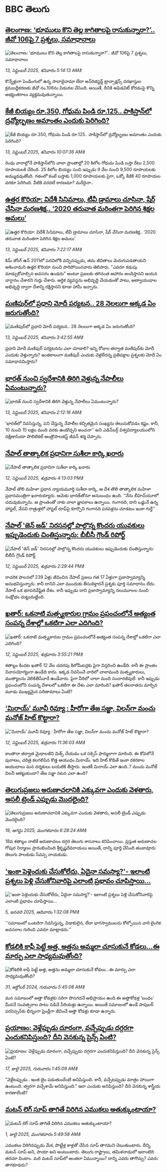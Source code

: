 # BBC తెలుగు## [తెలంగాణ: ‘భూములు కొని తెల్ల కాగితాలపై రాసుకున్నారా?’..  జీవో 106పై 7 ప్రశ్నలు, సమాధానాలు](https://www.bbc.com/telugu/articles/ckg212v1q9jo?at_medium=RSS&at_campaign=rss?at_campaign=githubrss)![తెలంగాణ: ‘భూములు కొని తెల్ల కాగితాలపై రాసుకున్నారా?’..  జీవో 106పై 7 ప్రశ్నలు, సమాధానాలు](https://ichef.bbci.co.uk/ace/ws/240/cpsprodpb/767d/live/94f91aa0-8ff8-11f0-84c8-99de564f0440.jpg)_13, సెప్టెంబర్ 2025, శనివారం 5:14:13 AMకి_కొన్నేళ్లుగా పెండింగులో ఉన్న సాదాబైనామా లేదా అన్‌రిజిస్టర్డ్ ట్రాన్సాక్షన్స్ దరఖాస్తుల క్రమబద్దీకరణకు జీవో నం.106ను విడుదల చేసింది. అయితే, దీనికి అఫిడవిట్ కోరడంపై కొన్ని అభ్యంతరాలు వ్యక్తమవుతున్నాయి.## [కేజీ బియ్యం రూ.350, గోధుమ పిండి రూ.125.. పాకిస్తాన్‌లో ద్రవ్యోల్బణం అమాంతం ఎందుకు పెరిగింది?](https://www.bbc.com/telugu/articles/c0lk1yjp4wwo?at_medium=RSS&at_campaign=rss?at_campaign=githubrss)![కేజీ బియ్యం రూ.350, గోధుమ పిండి రూ.125.. పాకిస్తాన్‌లో ద్రవ్యోల్బణం అమాంతం ఎందుకు పెరిగింది?](https://ichef.bbci.co.uk/ace/ws/240/cpsprodpb/c30a/live/b4e96ac0-9068-11f0-8b1a-d1f9768b2661.jpg)_13, సెప్టెంబర్ 2025, శనివారం 10:07:36 AMకి_రెండు వారాల్లోనే పాకిస్తాన్‌లోని చాలా ప్రాంతాల్లో 20 కిలోల గోధుమ పిండి బస్తా రేటు 2,500 రూపాయలకి చేరింది. 25 కిలోల బియ్యం సంచి ఇప్పుడు 9 వేల నుంచి 9,500 రూపాయలకు అమ్ముడవుతోంది. గతంలో కంటే బస్తాకు 1,000 రూపాయలకు పైగా, ఒక్కో కేజీకి 40 రూపాయల వరకూ పెరిగింది. వీటికి వరదలే కారణమా? మరేదైనా..## [ఉత్తర కొరియా: విదేశీ సినిమాలు, టీవీ డ్రామాలు చూసినా, షేర్ చేసినా మరణశిక్ష.. ‘2020 తరువాత మరింతగా పెరిగిన శిక్షల అమలు’](https://www.bbc.com/telugu/articles/c1dq4y9w1rpo?at_medium=RSS&at_campaign=rss?at_campaign=githubrss)![ఉత్తర కొరియా: విదేశీ సినిమాలు, టీవీ డ్రామాలు చూసినా, షేర్ చేసినా మరణశిక్ష.. ‘2020 తరువాత మరింతగా పెరిగిన శిక్షల అమలు’](https://ichef.bbci.co.uk/ace/ws/240/cpsprodpb/9126/live/fbceadb0-9068-11f0-8b1a-d1f9768b2661.jpg)_13, సెప్టెంబర్ 2025, శనివారం 7:22:17 AMకి_కిమ్ జోంగ్ ఉన్ 2011లో పదవిలోకి వచ్చినప్పుడు, తమ జీవితాలు మెరుగుపడతాయని ఆశించామని ఉత్తర కొరియా నుంచి పారిపోయినవారు తెలిపారు. "ఎవరూ కడుపు మాడ్చుకోవాల్సిన అవసరం ఉండదు" అంటూ ప్రజలకు తగినంత ఆహారం అందిస్తానని ఆయన వాగ్దానం చేశారని గుర్తు చేశారు. ఆర్థిక వ్యవస్థను అభివృద్ధి చేయడంతో పాటు, అణ్వాయుధాల అభివృద్ధి ద్వారా దేశాన్ని రక్షిస్తానని కూడా హామీ ఇచ్చారు.## [మణిపుర్‌లో ప్రధాని మోదీ పర్యటన.. 28 నెలలుగా అక్కడ ఏం జరుగుతోంది?](https://www.bbc.com/telugu/articles/crmej1g311eo?at_medium=RSS&at_campaign=rss?at_campaign=githubrss)![మణిపుర్‌లో ప్రధాని మోదీ పర్యటన.. 28 నెలలుగా అక్కడ ఏం జరుగుతోంది?](https://ichef.bbci.co.uk/ace/ws/240/cpsprodpb/21cd/live/a20f83e0-904e-11f0-9e98-4bec664a236e.jpg)_13, సెప్టెంబర్ 2025, శనివారం 3:42:55 AMకి_ప్రధాని మోదీ మణిపుర్ పర్యటనను ఎలా  చూడాలి? ఇన్ని రోజుల తర్వాత మణిపుర్‌కు మోదీ ఎందుకు వెళ్తున్నారు?  ఇంతకాలంగా మణిపుర్ ఎందుకు వెళ్లలేదన్న ప్రతిపక్షాల ప్రశ్నలకు మోదీ ఏం సమాధానమిస్తారు?## [భారత్ నుంచి స్వదేశానికి తిరిగి వెళ్తున్న నేపాలీలు ఏమంటున్నారు?](https://www.bbc.com/telugu/articles/czrpn6zxermo?at_medium=RSS&at_campaign=rss?at_campaign=githubrss)![భారత్ నుంచి స్వదేశానికి తిరిగి వెళ్తున్న నేపాలీలు ఏమంటున్నారు?](https://ichef.bbci.co.uk/ace/ws/240/cpsprodpb/e001/live/2018be10-8ff4-11f0-84c8-99de564f0440.jpg)_13, సెప్టెంబర్ 2025, శనివారం 2:12:16 AMకి_‘భారత్‌లో నివసిస్తున్న, పని చేస్తున్న నేపాలీల కచ్చితమైన సంఖ్యను తెలుసుకోవడం కష్టం. కానీ, 10 నుంచి 15 లక్షల మంది వరకు ఉండొచ్చని అంచనా'' అని ఎడిన్‌బర్గ్ విశ్వవిద్యాలయంలోని దక్షిణాసియా పొలిటికల్ ఆంత్రొపాలజిస్ట్ జీవన్ శర్మ చెప్పారు.## [నేపాల్ తాత్కాలిక ప్రధానిగా సుశీలా కార్కి ఖరారు ](https://www.bbc.com/telugu/articles/cp8wk1np2g1o?at_medium=RSS&at_campaign=rss?at_campaign=githubrss)![నేపాల్ తాత్కాలిక ప్రధానిగా సుశీలా కార్కి ఖరారు ](https://ichef.bbci.co.uk/ace/ws/240/cpsprodpb/8375/live/48fbe250-8ff2-11f0-8332-751a4708aae2.png)_12, సెప్టెంబర్ 2025, శుక్రవారం 4:13:03 PMకి_నేపాల్ తొలి మహిళా ప్రధాన న్యాయమూర్తి  సుశీలా కార్కి,  ఆ దేశ తొలి తాత్కాలిక మహిళా ప్రధానమంత్రిగా ఖరారయ్యారు. ఆమెకు భారత్‌తోనూ అనుబంధం  ఉంది. ‘‘నేను బీహెచ్‌యూలో చదువుకున్నాను. ఆ ప్రాంతంతో నాకు చాలా జ్ఞాపకాలు ఉన్నాయి. గంగానది, దాని ఒడ్డునే ఉన్న హాస్టల్, వేసవి రాత్రుళ్లలో హాస్టల్ రూఫ్‌పై కూర్చొని గంగానది పరవళ్లను చూడటం ఇంకా గుర్తే’’## [నేపాల్ 'జెన్ జడ్' నిరసనల్లో పాల్గొన్న కొందరు యువకులు ఇప్పుడెందుకు చింతిస్తున్నారు: బీబీసీ గ్రౌండ్ రిపోర్ట్](https://www.bbc.com/telugu/articles/cgj15gwjw18o?at_medium=RSS&at_campaign=rss?at_campaign=githubrss)![నేపాల్ 'జెన్ జడ్' నిరసనల్లో పాల్గొన్న కొందరు యువకులు ఇప్పుడెందుకు చింతిస్తున్నారు: బీబీసీ గ్రౌండ్ రిపోర్ట్](https://ichef.bbci.co.uk/ace/ws/240/cpsprodpb/1fd1/live/28524820-8fe1-11f0-9cf6-cbf3e73ce2b9.jpg)_12, సెప్టెంబర్ 2025, శుక్రవారం 2:29:44 PMకి_రాచరిక పాలనలో 239 ఏళ్లు  జీవించిన నేపాల్ ప్రజలు  గత  17 ఏళ్లుగా  ప్రజాస్వామ్యాన్ని అనుభవిస్తున్నారు.  కానీ దానిని ఎలా ముందుకు తీసుకెళ్తారనే ప్రశ్నకు పూర్తి సమాధానం లేదు. నేపాల్ ఒక భూపరివేష్టిత దేశం.  కానీ ఇప్పుడు దాని ప్రజాస్వామ్యాన్ని నలుమూలల నుంచి సంక్షోభం చుట్టుమట్టింది.## [ఖతార్: ఒకనాటి మత్స్యకారుల గ్రామం ప్రపంచంలోనే అత్యంత సంపన్న దేశాల్లో ఒకటిగా ఎలా ఎదిగింది?](https://www.bbc.com/telugu/articles/cvgj148vyq9o?at_medium=RSS&at_campaign=rss?at_campaign=githubrss)![ఖతార్: ఒకనాటి మత్స్యకారుల గ్రామం ప్రపంచంలోనే అత్యంత సంపన్న దేశాల్లో ఒకటిగా ఎలా ఎదిగింది?](https://ichef.bbci.co.uk/ace/ws/240/cpsprodpb/7224/live/c64aace0-8fe9-11f0-9cf6-cbf3e73ce2b9.jpg)_12, సెప్టెంబర్ 2025, శుక్రవారం 3:55:21 PMకి_శతాబ్దం కిందట ఖతార్ 12 వేల చదరపు కిలోమీటర్లకు పైగా విస్తరించి ఉండేది. కానీ ఈ ప్రాంతం నివాసయోగ్యంగా ఉండేది కాదు. ఇక్కడ నివసించే వారిలో చాలామంది మత్స్యకారులు, ముత్యాలను వెలికితీసేవారే ఉండేవారు. పైగా వీరిలో  చాలా మంది సంచారజీవులే. కానీ ఇప్పుడు ప్రపంచంలోని సంపన్న దేశాలలో ఒకటిగా ఈ దేశం ఎలా మారింది? ఖతార్ తలరాతను మార్చిన మూడు ముఖ్యమైన పరిణామాలు ఏంటి?## [‘మిరాయ్’ మూవీ రివ్యూ : హీరోగా తేజ సజ్జా, విలన్‌గా మంచు మనోజ్ హిట్ కొట్టారా? ](https://www.bbc.com/telugu/articles/c1jzpx1133xo?at_medium=RSS&at_campaign=rss?at_campaign=githubrss)![‘మిరాయ్’ మూవీ రివ్యూ : హీరోగా తేజ సజ్జా, విలన్‌గా మంచు మనోజ్ హిట్ కొట్టారా? ](https://ichef.bbci.co.uk/ace/ws/240/cpsprodpb/79ad/live/d0efaf20-8fca-11f0-8e71-9fb5a66334eb.jpg)_12, సెప్టెంబర్ 2025, శుక్రవారం 11:36:03 AMకి_కాంతారా త‌ర్వాత మైథాల‌జీని మిక్స్ చేయ‌డం ఒక స‌క్సెస్ ఫార్ములాగా మారింది. ఈ కోవలోనే పురాణం, చ‌రిత్ర క‌ల‌గలిపిన కొత్త ఆయుధం మిరాయ్. ఇది హిట్ కొడితే ఇంకా ర‌క‌ర‌కాల ఆయుధాలు మ‌న ద‌ర్శ‌కులు బ‌య‌టికి తీస్తారు. ఇంతకీ మిరాయ్ ఎలా ఉంది..? మంచు మనోజ్ విలనీ ఆకట్టుకుందా? తేజ సజ్జా నటన ఎలా ఉంది?## [తెలుగుప్రజలు అరుణాచలానికి ఎక్కువగా ఎందుకు వెళతారు, అసలీ ట్రెండ్ ఎప్పుడు మొదలైంది? ](https://www.bbc.com/telugu/articles/c8jp32zrzxpo?at_medium=RSS&at_campaign=rss?at_campaign=githubrss)![తెలుగుప్రజలు అరుణాచలానికి ఎక్కువగా ఎందుకు వెళతారు, అసలీ ట్రెండ్ ఎప్పుడు మొదలైంది? ](https://ichef.bbci.co.uk/ace/ws/240/cpsprodpb/cf2d/live/01932bf0-7d85-11f0-98a0-956f61945264.jpg)_19, ఆగస్టు 2025, మంగళవారం 6:28:24 AMకి_18వ శతాబ్దం నాటికే అరుణాచలం దగ్గర తెలుగు శాసనాలు కనిపించాయి. ప్రస్తుత అరుణాచల గోపుర నిర్మాణం ప్రారంభించింది శ్రీకృష్ణదేవరాయలు అయితే, దాన్ని పూర్తి చేసింది తంజావూరు తెలుగు పాలకుడు సేవప్ప నాయకుడు.## ['ఇంకా పెళ్లెందుకు చేసుకోలేదు, ఏదైనా సమస్యా?'- ఇలాంటి ప్రశ్నలు పెళ్లి చేసుకోనివారిపై ఎలాంటి ప్రభావం చూపిస్తాయి... ](https://www.bbc.com/telugu/articles/cgq1w3lz7yyo?at_medium=RSS&at_campaign=rss?at_campaign=githubrss)!['ఇంకా పెళ్లెందుకు చేసుకోలేదు, ఏదైనా సమస్యా?'- ఇలాంటి ప్రశ్నలు పెళ్లి చేసుకోనివారిపై ఎలాంటి ప్రభావం చూపిస్తాయి... ](https://ichef.bbci.co.uk/ace/ws/240/cpsprodpb/f6de/live/72c94a60-cb3e-11ef-87df-d575b9a434a4.jpg)_5, జనవరి 2025, ఆదివారం 1:32:08 PMకి_''సమాజంలో ఒంటరిగా నివసిస్తున్న, విడాకులైన, లేదా భాగస్వాములను కోల్పోయిన వారి లైంగిక అవసరాల గురించి ఎవరూ మాట్లాడరు.''## [కోడలికి కాఫీ పెట్టే అత్త, అత్తను అమ్మలా చూసుకునే కోడలు...ఈ మార్పు ఎలా సాధ్యమవుతోంది?](https://www.bbc.com/telugu/articles/c1l41zl8el2o?at_medium=RSS&at_campaign=rss?at_campaign=githubrss)![కోడలికి కాఫీ పెట్టే అత్త, అత్తను అమ్మలా చూసుకునే కోడలు...ఈ మార్పు ఎలా సాధ్యమవుతోంది?](https://ichef.bbci.co.uk/ace/ws/240/cpsprodpb/2b61/live/9176a6d0-8b0e-11ef-a81b-b1eda9741da3.jpg)_31, అక్టోబర్ 2024, గురువారం 5:45:08 AMకి_మన సమాజంలో అత్తా కోడళ్లకు సరిగా పొసగదనే అభిప్రాయం ఉంది.ఈ అత్తాకోడళ్ల ‘బంధం’ మీదనే సంవత్సరాల పాటు నడిచే సీరియళ్లు ఉన్నాయి. అయితే సమాజంలో ఉండే పాపులర్ పరసెప్సన్‌కు భిన్నంగా ఫ్రెండ్లీగా జీవించే అత్తా కోడళ్లు కూడా ఉన్నారు.## [ప్రయాణం: వెళ్లేప్పుడు దూరంగా, వచ్చేప్పుడు దగ్గరగా ఎందుకనిపిస్తుంది? దీని వెనకున్న సైన్స్ ఏంటి?](https://www.bbc.com/telugu/articles/c0l4y727n1jo?at_medium=RSS&at_campaign=rss?at_campaign=githubrss)![ప్రయాణం: వెళ్లేప్పుడు దూరంగా, వచ్చేప్పుడు దగ్గరగా ఎందుకనిపిస్తుంది? దీని వెనకున్న సైన్స్ ఏంటి?](https://ichef.bbci.co.uk/ace/ws/240/cpsprodpb/054c/live/6957c010-62b0-11f0-8e78-11023c48a856.png)_17, జులై 2025, గురువారం 1:45:09 AMకి_"వెళ్లేటప్పుడు.. ఇంత టైం పడుతుందేంటి అనిపిస్తుంది. కానీ, వచ్చేటప్పుడు మాత్రం హాయిగా ఉంటుంది. త్వరగా వచ్చేశామే అనిపిస్తుంది." ఇలా ఎందుకు అనిపిస్తుంది? దీని వెనకున్న శాస్త్రీయ కారణాలేంటి?## [మటన్ లెగ్ సూప్ తాగితే విరిగిన ఎముకలు అతుక్కుంటాయా?](https://www.bbc.com/telugu/articles/c0l4g92j8kzo?at_medium=RSS&at_campaign=rss?at_campaign=githubrss)![మటన్ లెగ్ సూప్ తాగితే విరిగిన ఎముకలు అతుక్కుంటాయా?](https://ichef.bbci.co.uk/ace/ws/240/cpsprodpb/b31e/live/cce532c0-6d41-11f0-9462-bb509dc78127.jpg)_1, జులై 2025, మంగళవారం 5:49:58 AMకి_ఎముకలు విరిగినప్పుడు మేక, పొట్టేళ్ల కాళ్లతో చేసిన సూప్ తాగమని చెబుతుంటారు. దీన్ని మటన్ సూప్ అని, పాయా అని అంటుంటారు. తెలుగు రాష్ట్రాలు, తమిళనాడులో ఇలాంటిది తరచూ వింటాం. మరి మటన్ సూప్‌లో అంతలా ఏమున్నాయి? దాన్ని ఎవరు తాగొచ్చు? ఎవరు తాగకూడదు?